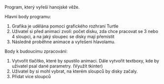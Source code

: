Program, který vyřeší hanojské věže.

Hlavní body programu:
1.	Grafika je udělána pomoci grafického rozhraní Turtle
2.	Uživatel si před animaci zvolí: počet disku, zda chce pracovat se 3 nebo 4 sloupci, a na jaký sloupec se disky mají přemístit
3.	Následně proběhne animace a vyřešeni hlavolamu.


Body k budoucímu zpracování:
1.	Vytvořit tlačítko, které by spustilo animaci. Dále vytvořit textboxy, kde by uživatel psal dané parametry. (Využít tkinter)
2.	Uživatel by si mohl vybrat, na kterém sloupců by disky začaly.
3.	Přidat více sloupců 
